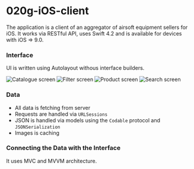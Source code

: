 # 020g-iOS-client

The application is a client of an aggregator of airsoft equipment sellers for iOS.
It works via RESTful API, uses Swift 4.2 and is available for devices with iOS => 9.0.

### Interface

UI is written using Autolayout withous interface builders.

![Catalogue screen](Screenshots/catalogue.png)
![Filter screen](Screenshots/filter.png)
![Product screen](Screenshots/product.png)
![Search screen](Screenshots/search.png)

### Data

* All data is fetching from server
* Requests are handled via `URLSessions`
* JSON is handled via models using the `Codable` protocol and `JSONSerialization`
* Images is caching

### Connecting the Data with the Interface

It uses MVC and MVVM architecture.

